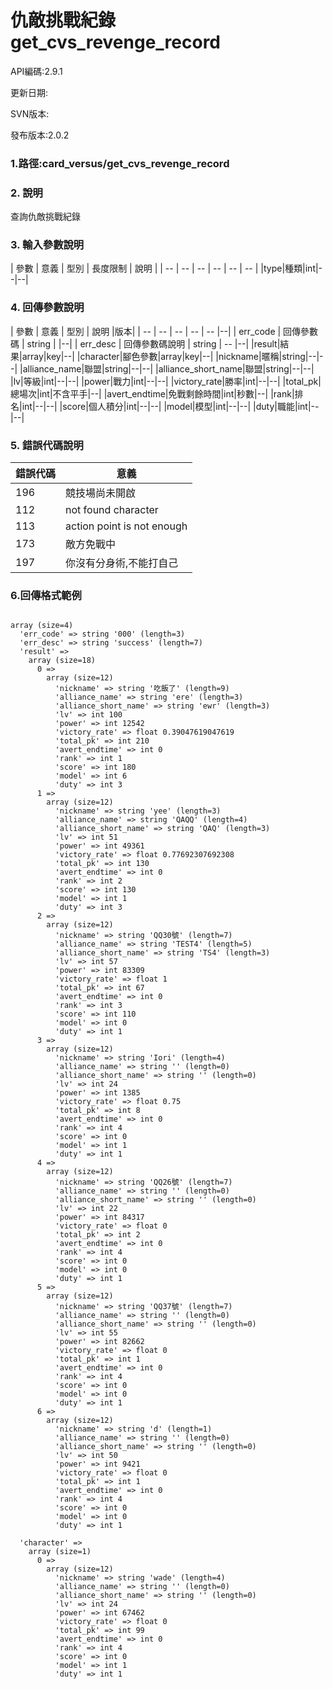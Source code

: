 # 仇敵挑戰紀錄 get_cvs_revenge_record


API編碼:2.9.1

> 


更新日期:

> 

SVN版本:


發布版本:2.0.2

### 1.路徑:card_versus/get_cvs_revenge_record

### 2. 說明
查詢仇敵挑戰紀錄

### 3. 輸入參數說明


| 參數 | 意義 | 型別 | 長度限制 | 說明 |
| -- | -- | -- | -- | -- | -- |
|type|種類|int|--|--|


### 4. 回傳參數說明
| 參數 | 意義 | 型別 | 說明 |版本|
| -- | -- | -- | -- | -- |--|
| err_code | 回傳參數碼 | string |  |--|
| err_desc | 回傳參數碼說明 | string | -- |--|
|result|結果|array|key|--|
|character|腳色參數|array|key|--|
|nickname|暱稱|string|--|--|
|alliance_name|聯盟|string|--|--|
|alliance_short_name|聯盟|string|--|--|
|lv|等級|int|--|--|
|power|戰力|int|--|--|
|victory_rate|勝率|int|--|--|
|total_pk|總場次|int|不含平手|--|
|avert_endtime|免戰剩餘時間|int|秒數|--|
|rank|排名|int|--|--|
|score|個人積分|int|--|--|
|model|模型|int|--|--|
|duty|職能|int|--|--|



### 5. 錯誤代碼說明
|錯誤代碼|意義|
|--|--|
|196|競技場尚未開啟|
|112|not found character|
|113|action point is not enough|
|173|敵方免戰中|
|197|你沒有分身術,不能打自己|


### 6.回傳格式範例

```

array (size=4)
  'err_code' => string '000' (length=3)
  'err_desc' => string 'success' (length=7)
  'result' => 
    array (size=18)
      0 => 
        array (size=12)
          'nickname' => string '吃飯了' (length=9)
          'alliance_name' => string 'ere' (length=3)
          'alliance_short_name' => string 'ewr' (length=3)
          'lv' => int 100
          'power' => int 12542
          'victory_rate' => float 0.39047619047619
          'total_pk' => int 210
          'avert_endtime' => int 0
          'rank' => int 1
          'score' => int 180
          'model' => int 6
          'duty' => int 3
      1 => 
        array (size=12)
          'nickname' => string 'yee' (length=3)
          'alliance_name' => string 'QAQQ' (length=4)
          'alliance_short_name' => string 'QAQ' (length=3)
          'lv' => int 51
          'power' => int 49361
          'victory_rate' => float 0.77692307692308
          'total_pk' => int 130
          'avert_endtime' => int 0
          'rank' => int 2
          'score' => int 130
          'model' => int 1
          'duty' => int 3
      2 => 
        array (size=12)
          'nickname' => string 'QQ30號' (length=7)
          'alliance_name' => string 'TEST4' (length=5)
          'alliance_short_name' => string 'TS4' (length=3)
          'lv' => int 57
          'power' => int 83309
          'victory_rate' => float 1
          'total_pk' => int 67
          'avert_endtime' => int 0
          'rank' => int 3
          'score' => int 110
          'model' => int 0
          'duty' => int 1
      3 => 
        array (size=12)
          'nickname' => string 'Iori' (length=4)
          'alliance_name' => string '' (length=0)
          'alliance_short_name' => string '' (length=0)
          'lv' => int 24
          'power' => int 1385
          'victory_rate' => float 0.75
          'total_pk' => int 8
          'avert_endtime' => int 0
          'rank' => int 4
          'score' => int 0
          'model' => int 1
          'duty' => int 1
      4 => 
        array (size=12)
          'nickname' => string 'QQ26號' (length=7)
          'alliance_name' => string '' (length=0)
          'alliance_short_name' => string '' (length=0)
          'lv' => int 22
          'power' => int 84317
          'victory_rate' => float 0
          'total_pk' => int 2
          'avert_endtime' => int 0
          'rank' => int 4
          'score' => int 0
          'model' => int 0
          'duty' => int 1
      5 => 
        array (size=12)
          'nickname' => string 'QQ37號' (length=7)
          'alliance_name' => string '' (length=0)
          'alliance_short_name' => string '' (length=0)
          'lv' => int 55
          'power' => int 82662
          'victory_rate' => float 0
          'total_pk' => int 1
          'avert_endtime' => int 0
          'rank' => int 4
          'score' => int 0
          'model' => int 0
          'duty' => int 1
      6 => 
        array (size=12)
          'nickname' => string 'd' (length=1)
          'alliance_name' => string '' (length=0)
          'alliance_short_name' => string '' (length=0)
          'lv' => int 50
          'power' => int 9421
          'victory_rate' => float 0
          'total_pk' => int 1
          'avert_endtime' => int 0
          'rank' => int 4
          'score' => int 0
          'model' => int 0
          'duty' => int 1

  'character' => 
    array (size=1)
      0 => 
        array (size=12)
          'nickname' => string 'wade' (length=4)
          'alliance_name' => string '' (length=0)
          'alliance_short_name' => string '' (length=0)
          'lv' => int 24
          'power' => int 67462
          'victory_rate' => float 0
          'total_pk' => int 99
          'avert_endtime' => int 0
          'rank' => int 4
          'score' => int 0
          'model' => int 1
          'duty' => int 1
```


